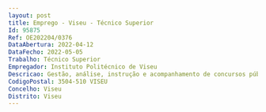 ```yaml
--- 
layout: post
title: Emprego - Viseu - Técnico Superior
Id: 95875
Ref: OE202204/0376
DataAbertura: 2022-04-12
DataFecho: 2022-05-05
Trabalho: Técnico Superior
Empregador: Instituto Politécnico de Viseu
Descricao: Gestão, análise, instrução e acompanhamento de concursos públicos de recrutamento e seleção, bem como, procedimentos de mobilidade  Tramitação de processos de contratos de trabalho em funções públicas, acumulação de funções, cessação da relação jurídica de emprego público, entre outros  Proceder à elaboração de contratos e outros instrumentos formais  Produzir informação técnica de apoio à decisão, com base na legislação em vigor  Preparar mapas  e prestar informação a outros organismos competentes  Assegurar o tratamento informático no sistema de informação e registo  Colaborar na recolha, tratamento e elaboração de documentos de planificação, na área do Serviço de Recursos Humanos.
CodigoPostal: 3504-510 VISEU
Concelho: Viseu
Distrito: Viseu
--- 
```

